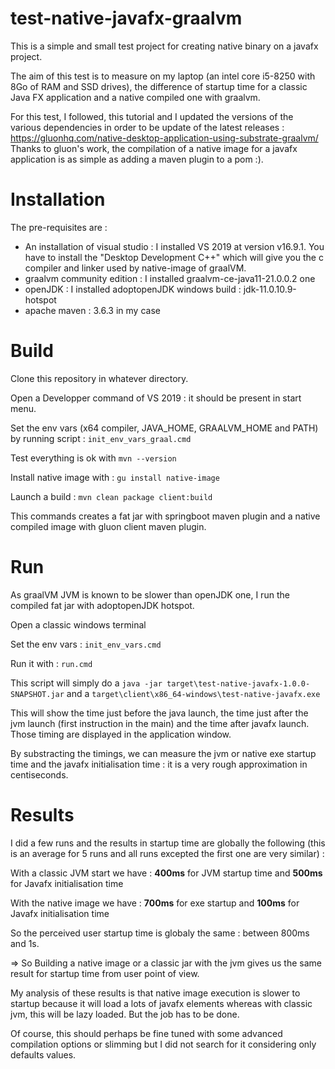 # test-native-javafx-graalvm
This is a simple and small test project for creating native binary on a javafx project.

The aim of this test is to measure on my laptop (an intel core i5-8250 with 8Go of RAM and SSD drives), the difference of startup time for a classic Java FX application and a native compiled one with graalvm.

For this test, I followed, this tutorial and I updated the versions of the various dependencies in order to be update of the latest releases :
https://gluonhq.com/native-desktop-application-using-substrate-graalvm/
Thanks to gluon's work, the compilation of a native image for a javafx application is as simple as adding a maven plugin to a pom :).

# Installation 
The pre-requisites are : 
* An installation of visual studio : I installed VS 2019 at version v16.9.1. You have to install the "Desktop Development C++" which will give you the c compiler and linker used by native-image of graalVM.
* graalvm community edition : I installed graalvm-ce-java11-21.0.0.2 one
* openJDK : I installed adoptopenJDK windows build : jdk-11.0.10.9-hotspot
* apache maven : 3.6.3 in my case

# Build
Clone this repository in whatever directory.

Open a Developper command of VS 2019 : it should be present in start menu.

Set the env vars (x64 compiler, JAVA_HOME, GRAALVM_HOME and PATH) by running script : `init_env_vars_graal.cmd`

Test everything is ok with `mvn --version`

Install native image with : `gu install native-image`

Launch a build : `mvn clean package client:build`

This commands creates a fat jar with springboot maven plugin and a native compiled image with gluon client maven plugin.

# Run
As graalVM JVM is known to be slower than openJDK one, I run the compiled fat jar with adoptopenJDK hotspot.

Open a classic windows terminal

Set the env vars : `init_env_vars.cmd`

Run it with : `run.cmd`

This script will simply do a `java -jar target\test-native-javafx-1.0.0-SNAPSHOT.jar` and a `target\client\x86_64-windows\test-native-javafx.exe`

This will show the time just before the java launch, the time just after the jvm launch (first instruction in the main) and the time after javafx launch. Those timing are displayed in the application window.

By substracting the timings, we can measure the jvm or native exe startup time and the javafx initialisation time : it is a very rough approximation in centiseconds.

# Results
I did a few runs and the results in startup time are globally the following (this is an average for 5 runs and all runs excepted the first one are very similar) : 

With a classic JVM start we have : **400ms** for JVM startup time and **500ms** for Javafx initialisation time

With the native image we have : **700ms** for exe startup and **100ms** for Javafx initialisation time

So the perceived user startup time is globaly the same : between 800ms and 1s. 

=> So Building a native image or a classic jar with the jvm gives us the same result for startup time from user point of view.

My analysis of these results is that native image execution is slower to startup because it will load a lots of javafx elements whereas with classic jvm, this will be lazy loaded. But the job has to be done.

Of course, this should perhaps be fine tuned with some advanced compilation options or slimming but I did not search for it considering only defaults values.

